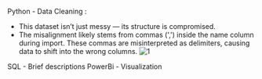 Python - Data Cleaning :
- This dataset isn’t just messy — its structure is compromised.
- The misalignment likely stems from commas (',') inside the name column during import. These commas are misinterpreted as delimiters, causing data to shift into the wrong columns.
![1](https://github.com/user-attachments/assets/7c542a4e-ee92-41fd-87e2-babd2582cbf1)

SQL - Brief descriptions
PowerBi - Visualization
